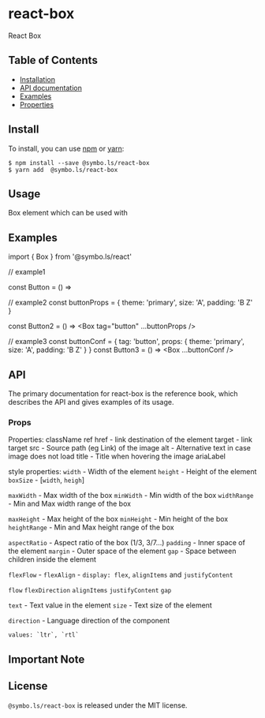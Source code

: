 # react-box

React Box


## Table of Contents

* [Installation](#installation)
* [API documentation](#api-documentation)
* [Examples](#examples)
* [Properties](#props)

<!-- ## Browsers support -->

<!-- | [<img src="https://raw.githubusercontent.com/alrra/browser-logos/master/src/edge/edge_48x48.png" alt="IE / Edge" width="24px" height="24px" />](http://godban.github.io/browsers-support-badges/)</br>IE / Edge | [<img src="https://raw.githubusercontent.com/alrra/browser-logos/master/src/firefox/firefox_48x48.png" alt="Firefox" width="24px" height="24px" />](http://godban.github.io/browsers-support-badges/)</br>Firefox | [<img src="https://raw.githubusercontent.com/alrra/browser-logos/master/src/chrome/chrome_48x48.png" alt="Chrome" width="24px" height="24px" />](http://godban.github.io/browsers-support-badges/)</br>Chrome | [<img src="https://raw.githubusercontent.com/alrra/browser-logos/master/src/safari/safari_48x48.png" alt="Safari" width="24px" height="24px" />](http://godban.github.io/browsers-support-badges/)</br>Safari | [<img src="https://raw.githubusercontent.com/alrra/browser-logos/master/src/opera/opera_48x48.png" alt="Opera" width="24px" height="24px" />](http://godban.github.io/browsers-support-badges/)</br>Opera |
| --------- | --------- | --------- | --------- | --------- |
| IE 8 + ✔ | Firefox 31.0+ ✔ | Chrome 31.0+ ✔ | Safari 7.0+ ✔ | Opera 30.0+ ✔ | -->


## Install

To install, you can use [npm](https://npmjs.org/) or [yarn](https://yarnpkg.com):

    $ npm install --save @symbo.ls/react-box
    $ yarn add  @symbo.ls/react-box


## Usage

Box element which can be used with


## Examples

import { Box } from '@symbo.ls/react'

// example1

const Button = () => <Box as="button" theme="primary" />

// example2
const buttonProps = {
  theme: 'primary',
  size: 'A',
  padding: 'B Z'
}

const Button2 = () => <Box tag="button" ...buttonProps />

// example3
const buttonConf = {
  tag: 'button',
  props: {
    theme: 'primary',
    size: 'A',
    padding: 'B Z'
  }
}
const Button3 = () => <Box ...buttonConf />


## API
The primary documentation for react-box is the reference book, which describes the API and gives examples of its usage.

### Props

Properties:
 className
 ref 
 href - link destination of the element
 target - link target
 src - Source path (eg Link) of the image
 alt - Alternative text in case image does not load
 title - Title when hovering the image
 ariaLabel


style properties:
`width` - Width of the element
`height` - Height of the element
`boxSize` - [`width`, `heigh`]

`maxWidth` - Max width of the box
`minWidth` - Min width of the box
`widthRange` - Min and Max width range of the box

`maxHeight` - Max height of the box
`minHeight` - Min height of the box
`heightRange` - Min and Max height range of the box

`aspectRatio` - Aspect ratio of the box (1/3, 3/7…)
`padding` - Inner space of the element
`margin` - Outer space of the element
`gap` - Space between children inside the element

`flexFlow` - 
`flexAlign` - `display: flex`, `alignItems` and `justifyContent`

`flow`
`flexDirection`
`alignItems`
`justifyContent`
`gap`

`text` - Text value in the element
`size` - Text size of the element

`direction` - Language direction of the component

    values: `ltr`, `rtl`
## Important Note



## License

`@symbo.ls/react-box` is released under the MIT license.
